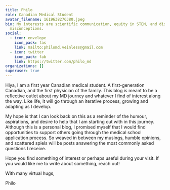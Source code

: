 ```yaml
---
title: Philo
role: Canadian Medical Student
avatar_filename: 1619638276380.jpeg
bio: My interests are scientific communication, equity in STEM, and dispelling
  misconceptions.
social:
  - icon: envelope
    icon_pack: fas
    link: mailto:philomd.veinless@gmail.com
  - icon: twitter
    icon_pack: fab
    link: https://twitter.com/philo_md
organizations: []
superuser: true
---
```

Hiya, I am a first year Canadian medical student. A first-generation Canadian, and the first physician of the family. This blog is meant to be a reflective outlet about my MD journey and whatever I find of interest along the way. Like life, it will go through an iterative process, growing and adapting as I develop. 

My hope is that I can look back on this as a reminder of the humour, aspirations, and desire to help that I am starting out with in this journey. Although this is a personal blog, I promised myself that I would find opportunities to support others going through the medical school application process. So weaved in between my musings, humble opinions, and scattered spiels will be posts answering the most commonly asked questions I receive. 

Hope you find something of interest or perhaps useful during your visit. If you would like me to write about something, reach out!

With many virtual hugs,

Philo